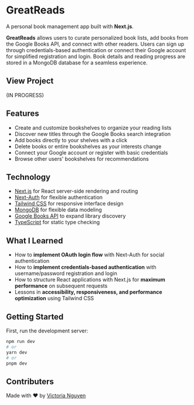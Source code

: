# GreatReads
A personal book management app built with **Next.js**.

**GreatReads** allows users to curate personalized book lists, add books from the Google Books API, and connect with other readers. Users can sign up through credentials-based authentication or connect their Google account for simplified registration and login. Book details and reading progress are stored in a MongoDB database for a seamless experience.

## View Project
(IN PROGRESS)

## Features
- Create and customize bookshelves to organize your reading lists
- Discover new titles through the Google Books search integration
- Add books directly to your shelves with a click
- Delete books or entire bookshelves as your interests change
- Connect your Google account or register with basic credentials
- Browse other users' bookshelves for recommendations

## Technology
- [Next.js](https://nextjs.org/) for React server-side rendering and routing
- [Next-Auth](https://next-auth.js.org/) for flexible authentication
- [Tailwind CSS](https://tailwindcss.com/) for responsive interface design
- [MongoDB](https://mongodb.com/) for flexible data modeling
- [Google Books API](https://developers.google.com/books) to expand library discovery
- [TypeScript](https://www.typescriptlang.org/) for static type checking

## What I Learned
- How to **implement OAuth login flow** with Next-Auth for social authentication
- How to **implement credentials-based authentication** with username/password registration and login
- How to structure React applications with Next.js for **maximum performance** on subsequent requests
- Lessons in **accessibility, responsiveness, and performance optimization** using Tailwind CSS

## Getting Started
First, run the development server:

```bash
npm run dev
# or
yarn dev
# or
pnpm dev
```

## Contributers
Made with ❤️ by [Victoria Nguyen](https://github.com/v-sudo29)
